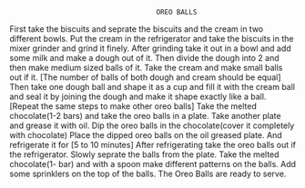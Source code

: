                                         OREO BALLS

First take the biscuits and seprate the biscuits and the cream in two different bowls.
Put the cream in the refrigerator and take the biscuits in the mixer grinder and grind it finely.
After grinding take it out in a bowl and add some milk and make a dough out of it.
Then divide the dough into 2 and then make medium sized balls of it.
Take the cream and make small balls out if it.
[The number of balls of both dough and cream should be equal]
Then take one dough ball and shape it as a cup and fill it with the cream ball and seal it by joining the dough and make it shape exactly like a ball.
[Repeat the same steps to make other oreo balls]
Take the melted chocolate(1-2 bars) and take the oreo balls in a plate.
Take another plate and grease it with oil.
Dip the oreo balls in the chocolate(cover it completely with chocolate)
Place the dipped oreo balls on the oil greased plate.
And refrigerate it for [5 to 10 minutes]
After refrigerating take the oreo balls out if the refrigerator.
Slowly seprate the balls from the plate.
Take the melted chocolate(1- bar) and with a spoon make different patterns on the balls.
Add some sprinklers on the top of the balls.
The Oreo Balls are ready to serve.
